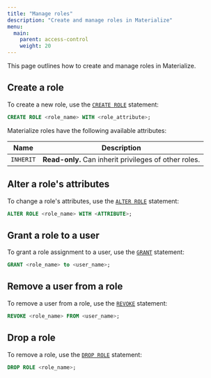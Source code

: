 ```yaml
---
title: "Manage roles"
description: "Create and manage roles in Materialize"
menu:
  main:
    parent: access-control
    weight: 20
---
```


This page outlines how to create and manage roles in Materialize.

## Create a role

To create a new role, use the [`CREATE ROLE`](https://materialize.com/docs/sql/create-role/) statement:

```sql
CREATE ROLE <role_name> WITH <role_attribute>;
```

Materialize roles have the following available attributes:

| Name              | Description                                                                 |
|-------------------|-----------------------------------------------------------------------------|
| `INHERIT`         | **Read-only.** Can inherit privileges of other roles.                       |

## Alter a role's attributes

To change a role's attributes, use the [`ALTER ROLE`](https://materialize.com/docs/sql/alter-role/) statement:

```sql
ALTER ROLE <role_name> WITH <ATTRIBUTE>;
```

## Grant a role to a user

To grant a role assignment to a user, use the [`GRANT`](https://materialize.com/docs/sql/grant-role/) statement:

```sql
GRANT <role_name> to <user_name>;
```

## Remove a user from a role

To remove a user from a role, use the [`REVOKE`](https://materialize.com/docs/sql/revoke-role/) statement:

```sql
REVOKE <role_name> FROM <user_name>;
```

## Drop a role

To remove a role, use the [`DROP ROLE`](https://materialize.com/docs/sql/drop-role/) statement:

```sql
DROP ROLE <role_name>;
```
